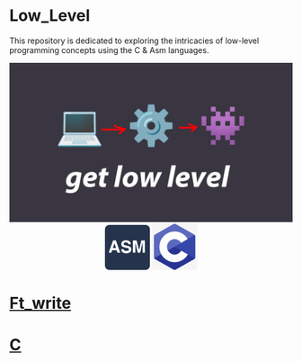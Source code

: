 # Low_Level
This repository is dedicated to exploring the intricacies of low-level programming concepts using the C & Asm languages.

<img src="https://github.com/wmBolles/Low_Level/blob/main/assets/Low-level.jpeg" />


<div align="center">
  <img src="https://github.com/wmBolles/Low_Level/blob/main/assets/asm.png" width="80" />
  <img src="https://github.com/wmBolles/Low_Level/blob/main/assets/c.png" width="80" />
</div>

<h1><a href="https://github.com/wmBolles/Low_Level/blob/main/ft_write/ft_write.c"> Ft_write</a> </h1>
<h1><a href="https://github.com/wmBolles/Low_Level/tree/main/C">C</a></h1>
